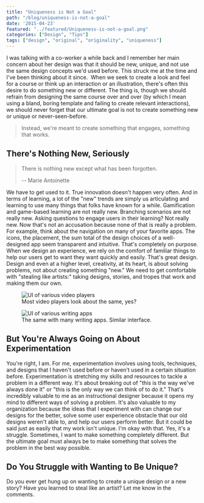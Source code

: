 ```yaml
---
title: "Uniqueness is Not a Goal"
path: "/blog/uniqueness-is-not-a-goal"
date: '2015-04-23'
featured: "../featured/Uniqueness-is-not-a-goal.png"
categories: ["Design", "Tips"]
tags: ["design", "original", "originality", "uniqueness"]
---
```


I was talking with a co-worker a while back and I remember her main concern about her design was that it should be new, unique, and not use the same design concepts we'd used before. This struck me at the time and I've been thinking about it since.  When we seek to create a look and feel for a course or think up an interaction or an illustration, there's often this desire to do something new or different. The thing is, though we should refrain from designing the same course over and over (by which I mean using a bland, boring template and failing to create relevant interactions), we should never forget that our ultimate goal is not to create something new or unique or never-seen-before.

> Instead, we're meant to create something that engages, something that works.

## There's Nothing New, Seriously

> There is nothing new except what has been forgotten.
>
> -- Marie Antoinette

We have to get used to it. True innovation doesn't happen very often. And in terms of learning, a lot of the "new" trends are simply us articulating and learning to use many things that folks have known for a while. Gamification and game-based learning are not really new. Branching scenarios are not really new. Asking questions to engage users in their learning? Not really new. Now that's not an accusation because none of that is really a problem. For example, think about the navigation on many of your favorite apps. The icons, the placement, the sum total of the design choices of a well-designed app seem transparent and intuitive. That's completely on purpose. When we design an experience, we rely on the comfort of familiar things to help our users get to want they want quickly and easily. That's great design. Design and even at a higher level, creativity, at its heart, is about solving problems, not about creating something "new." We need to get comfortable with "stealing like artists:" taking designs, stories, and tropes that work and making them our own.

<figure>
  <img
    sizes="(max-width: 810px) 100vw, 810px"
    srcset="https://res.cloudinary.com/dhdaswa6t/image/upload/f_auto,q_60,w_203/v1530396697/blog/IMG_0399.jpg 203w,
            https://res.cloudinary.com/dhdaswa6t/image/upload/f_auto,q_60,w_405/v1530396697/blog/IMG_0399.jpg 405w,
            https://res.cloudinary.com/dhdaswa6t/image/upload/f_auto,q_60,w_810/v1530396697/blog/IMG_0399.jpg 810w,
            https://res.cloudinary.com/dhdaswa6t/image/upload/f_auto,q_60,w_1215/v1530396697/blog/IMG_0399.jpg 1215w"
    src="https://res.cloudinary.com/dhdaswa6t/image/upload/f_auto,q_60,w_810/v1530396697/blog/IMG_0399.jpg"
    alt="UI of various video players" />
  <figcaption>Most video players look about the same, yes?</figcaption>
</figure>

<figure>
  <img
    sizes="(max-width: 810px) 100vw, 810px"
    srcset="https://res.cloudinary.com/dhdaswa6t/image/upload/f_auto,q_60,w_203/v1530396697/blog/IMG_0400.png 203w,
            https://res.cloudinary.com/dhdaswa6t/image/upload/f_auto,q_60,w_405/v1530396697/blog/IMG_0400.png 405w,
            https://res.cloudinary.com/dhdaswa6t/image/upload/f_auto,q_60,w_810/v1530396697/blog/IMG_0400.png 810w,
            https://res.cloudinary.com/dhdaswa6t/image/upload/f_auto,q_60,w_1215/v1530396697/blog/IMG_0400.png 1215w"
    src="https://res.cloudinary.com/dhdaswa6t/image/upload/f_auto,q_60,w_810/v1530396697/blog/IMG_0400.png"
    alt="UI of various writing apps" />
  <figcaption>The same with many writing apps. Similar interface.</figcaption>
</figure>

## But You're Always Going on About Experimentation

You're right, I am. For me, experimentation involves using tools, techniques, and designs that I haven't used before or haven't used in a certain situation before. Experimentation is stretching my skills and resources to tackle a problem in a different way. It's about breaking out of "this is the way we've always done it" or "this is the only way we can think of to do it." That's incredibly valuable to me as an instructional designer because it opens my mind to different ways of solving a problem. It's also valuable to my organization because the ideas that I experiment with can change our designs for the better, solve some user experience obstacle that our old designs weren't able to, and help our users perform better. But it could be said just as easily that my work isn't unique. I'm okay with that. Yes, it's a struggle. Sometimes, I want to make something completely different. But the ultimate goal must always be to make something that solves the problem in the best way possible.

## Do You Struggle with Wanting to Be Unique?

Do you ever get hung up on wanting to create a unique design or a new story? Have you learned to steal like an artist? Let me know in the comments.
